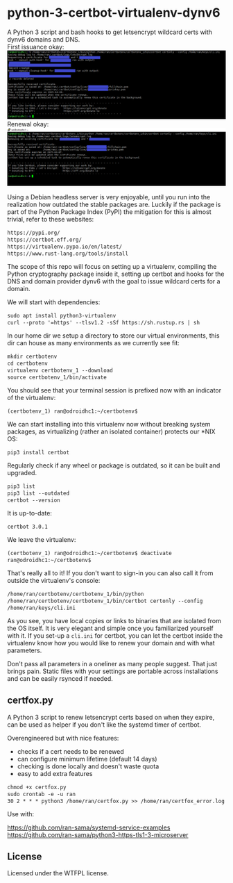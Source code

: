 # python-3-certbot-virtualenv-dynv6
 A Python 3 script and bash hooks to get letsencrypt wildcard certs with dynv6 domains and DNS.  
First issuance okay:  
![alt text](https://raw.githubusercontent.com/ran-sama/python-3-certbot-virtualenv-dynv6/refs/heads/master/issuance_successful.png)  
Renewal okay:  
![alt text](https://raw.githubusercontent.com/ran-sama/python-3-certbot-virtualenv-dynv6/refs/heads/master/renew_successful.png)  

Using a Debian headless server is very enjoyable, until you run into the realization how outdated the stable packages are. Luckily if the package is part of the Python Package Index (PyPI) the mitigation for this is almost trivial, refer to these websites:
```
https://pypi.org/
https://certbot.eff.org/
https://virtualenv.pypa.io/en/latest/
https://www.rust-lang.org/tools/install
```
The scope of this repo will focus on setting up a virtualenv, compiling the Python cryptography package inside it, setting up certbot and hooks for the DNS and domain provider dynv6 with the goal to issue wildcard certs for a domain.

We will start with dependencies:
```
sudo apt install python3-virtualenv
curl --proto '=https' --tlsv1.2 -sSf https://sh.rustup.rs | sh
```
In our home dir we setup a directory to store our virtual environments, this dir can house as many environments as we currently see fit:
```
mkdir certbotenv
cd certbotenv
virtualenv certbotenv_1 --download
source certbotenv_1/bin/activate
```
You should see that your terminal session is prefixed now with an indicator of the virtualenv:
```
(certbotenv_1) ran@odroidhc1:~/certbotenv$
```
We can start installing into this virtualenv now without breaking system packages, as virtualizing (rather an isolated container) protects our *NIX OS:
```
pip3 install certbot
```
Regularly check if any wheel or package is outdated, so it can be built and upgraded.  
```
pip3 list
pip3 list --outdated
certbot --version
```
It is up-to-date:
```
certbot 3.0.1
```
We leave the virtualenv:
```
(certbotenv_1) ran@odroidhc1:~/certbotenv$ deactivate
ran@odroidhc1:~/certbotenv$
```
That's really all to it! If you don't want to sign-in you can also call it from outside the virtualenv's console:
```
/home/ran/certbotenv/certbotenv_1/bin/python /home/ran/certbotenv/certbotenv_1/bin/certbot certonly --config /home/ran/keys/cli.ini
```
As you see, you have local copies or links to binaries that are isolated from the OS itself. It is very elegant and simple once you familiarized yourself with it. If you set-up a ```cli.ini``` for certbot, you can let the certbot inside the virtualenv know how you would like to renew your domain and with what parameters.

Don't pass all parameters in a oneliner as many people suggest. That just brings pain. Static files with your settings are portable across installations and can be easily rsynced if needed.

## certfox.py
A Python 3 script to renew letsencrypt certs based on when they expire, can be used as helper if you don't like the systemd timer of certbot. 

Overengineered but with nice features:

* checks if a cert needs to be renewed
* can configure minimum lifetime (default 14 days)
* checking is done locally and doesn't waste quota
* easy to add extra features

```
chmod +x certfox.py
sudo crontab -e -u ran
30 2 * * * python3 /home/ran/certfox.py >> /home/ran/certfox_error.log
```

Use with:

https://github.com/ran-sama/systemd-service-examples  
https://github.com/ran-sama/python3-https-tls1-3-microserver  


## License
Licensed under the WTFPL license.
